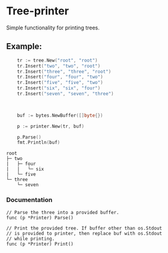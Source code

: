 # Tree-printer

Simple functionality for printing trees. 

## Example: 
```go
    tr := tree.New("root", "root")
	tr.Insert("two", "two", "root")
	tr.Insert("three", "three", "root")
	tr.Insert("four", "four", "two")
	tr.Insert("five", "five", "two")
	tr.Insert("six", "six", "four")
	tr.Insert("seven", "seven", "three")

	

	buf := bytes.NewBuffer([]byte{})

	p := printer.New(tr, buf)

    p.Parse()
    fmt.Println(buf) 
```
```  
root
├─ two
|   ├─ four
|   |   └─ six
|   └─ five
└─ three
    └─ seven
```  

### Documentation

```
// Parse the three into a provided buffer.
func (p *Printer) Parse() 

// Print the provided tree. If buffer other than os.Stdout
// is provided to printer, then replace buf with os.Stdout
// while printing.
func (p *Printer) Print() 
```